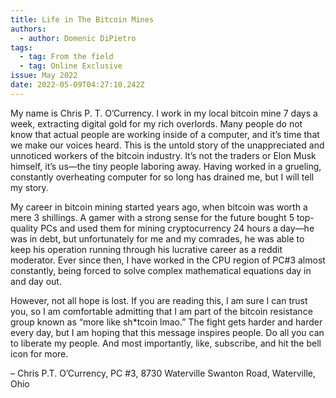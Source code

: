 ```yaml
---
title: Life in The Bitcoin Mines
authors:
  - author: Domenic DiPietro
tags:
  - tag: From the field
  - tag: Online Exclusive
issue: May 2022
date: 2022-05-09T04:27:10.242Z
---
```

My name is Chris P. T. O’Currency. I work in my local bitcoin mine 7 days a week, extracting digital gold for my rich overlords. Many people do not know that actual people are working inside of a computer, and it’s time that we make our voices heard. This is the untold story of the unappreciated and unnoticed workers of the bitcoin industry. It’s not the traders or Elon Musk himself, it’s us—the tiny people laboring away. Having worked in a grueling, constantly overheating computer for so long has drained me, but I will tell my story.


My career in bitcoin mining started years ago, when bitcoin was worth a mere 3 shillings. A gamer with a strong sense for the future bought 5 top-quality PCs and used them for mining cryptocurrency 24 hours a day—he was in debt, but unfortunately for me and my comrades, he was able to keep his operation running through his lucrative career as a reddit moderator. Ever since then, I have worked in the CPU region of PC#3 almost constantly, being forced to solve complex mathematical equations day in and day out. 


However, not all hope is lost. If you are reading this, I am sure I can trust you, so I am comfortable admitting that I am part of the bitcoin resistance group known as “more like sh*tcoin lmao.” The fight gets harder and harder every day, but I am hoping that this message inspires people. Do all you can to liberate my people. 
And most importantly, like, subscribe, and hit the bell icon for more.



– Chris P.T. O’Currency, PC #3, 8730 Waterville Swanton Road, Waterville, Ohio
